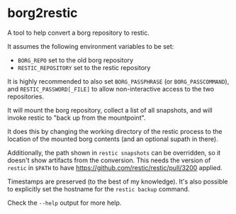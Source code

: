 # borg2restic

A tool to help convert a borg repository to restic.

It assumes the following environment variables to be set:

 - `BORG_REPO` set to the old borg repository
 - `RESTIC_REPOSITORY` set to the restic repository

It is highly recommended to also set `BORG_PASSPHRASE` (or `BORG_PASSCOMMAND`),
and `RESTIC_PASSWORD[_FILE]` to allow non-interactive access to the two repositories.

It will mount the borg repository, collect a list of all snapshots, and will
invoke restic to "back up from the mountpoint".

It does this by changing the working directory of the restic process to the
location of the mounted borg contents (and an optional supath in there).

Additionally, the path shown in `restic snapshots` can be overridden, so it
doesn't show artifacts from the conversion.
This needs the version of `restic` in `$PATH` to have
https://github.com/restic/restic/pull/3200 applied.

Timestamps are preserved (to the best of my knowledge). It's also possible to
explicitly set the hostname for the `restic backup` command.

Check the `--help` output for more help.
